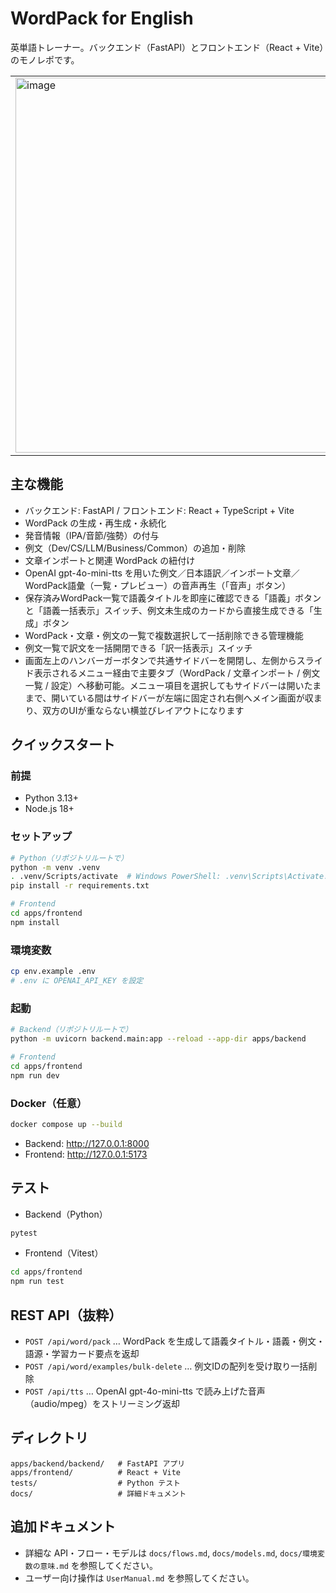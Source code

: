 # WordPack for English

英単語トレーナー。バックエンド（FastAPI）とフロントエンド（React + Vite）のモノレポです。

| | | |
|---|---|---|
| <img width="600" alt="image" src="https://github.com/user-attachments/assets/0e1cee28-af2a-4a0e-9eff-975cb693c50f" /> | <img width="600" alt="image" src="https://github.com/user-attachments/assets/c4b000bf-aa7c-4d94-bc6c-f639fdce515a" /> | <img width="600" alt="image" src="https://github.com/user-attachments/assets/bc3af0f4-e2e9-4d93-85ec-2ffb38a5643c" /> |

## 主な機能
- バックエンド: FastAPI / フロントエンド: React + TypeScript + Vite
- WordPack の生成・再生成・永続化
- 発音情報（IPA/音節/強勢）の付与
- 例文（Dev/CS/LLM/Business/Common）の追加・削除
- 文章インポートと関連 WordPack の紐付け
- OpenAI gpt-4o-mini-tts を用いた例文／日本語訳／インポート文章／WordPack語彙（一覧・プレビュー）の音声再生（「音声」ボタン）
- 保存済みWordPack一覧で語義タイトルを即座に確認できる「語義」ボタンと「語義一括表示」スイッチ、例文未生成のカードから直接生成できる「生成」ボタン
- WordPack・文章・例文の一覧で複数選択して一括削除できる管理機能
- 例文一覧で訳文を一括開閉できる「訳一括表示」スイッチ
- 画面左上のハンバーガーボタンで共通サイドバーを開閉し、左側からスライド表示されるメニュー経由で主要タブ（WordPack / 文章インポート / 例文一覧 / 設定）へ移動可能。メニュー項目を選択してもサイドバーは開いたままで、開いている間はサイドバーが左端に固定され右側へメイン画面が収まり、双方のUIが重ならない横並びレイアウトになります

## クイックスタート

### 前提
- Python 3.13+
- Node.js 18+

### セットアップ
```bash
# Python（リポジトリルートで）
python -m venv .venv
. .venv/Scripts/activate  # Windows PowerShell: .venv\Scripts\Activate.ps1
pip install -r requirements.txt

# Frontend
cd apps/frontend
npm install
```

### 環境変数
```bash
cp env.example .env
# .env に OPENAI_API_KEY を設定
```

### 起動
```bash
# Backend（リポジトリルートで）
python -m uvicorn backend.main:app --reload --app-dir apps/backend

# Frontend
cd apps/frontend
npm run dev
```

### Docker（任意）
```bash
docker compose up --build
```
- Backend: http://127.0.0.1:8000
- Frontend: http://127.0.0.1:5173

## テスト
- Backend（Python）
```bash
pytest
```
- Frontend（Vitest）
```bash
cd apps/frontend
npm run test
```

## REST API（抜粋）
- `POST /api/word/pack` … WordPack を生成して語義タイトル・語義・例文・語源・学習カード要点を返却
- `POST /api/word/examples/bulk-delete` … 例文IDの配列を受け取り一括削除
- `POST /api/tts` … OpenAI gpt-4o-mini-tts で読み上げた音声（audio/mpeg）をストリーミング返却

## ディレクトリ
```
apps/backend/backend/   # FastAPI アプリ
apps/frontend/          # React + Vite
tests/                  # Python テスト
docs/                   # 詳細ドキュメント
```

## 追加ドキュメント
- 詳細な API・フロー・モデルは `docs/flows.md`, `docs/models.md`, `docs/環境変数の意味.md` を参照してください。
- ユーザー向け操作は `UserManual.md` を参照してください。
